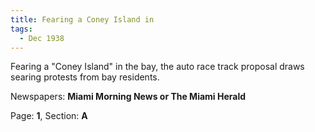 ```yaml
---  
title: Fearing a Coney Island in  
tags:  
  - Dec 1938  
---  
```

  
Fearing a "Coney Island" in the bay, the auto race track proposal draws searing protests from bay residents.  
  
Newspapers: **Miami Morning News or The Miami Herald**  
  
Page: **1**, Section: **A** 
